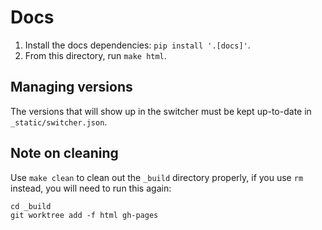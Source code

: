 # Docs

1. Install the docs dependencies: `pip install '.[docs]'`.
2. From this directory, run `make html`.

## Managing versions

The versions that will show up in the switcher must be kept up-to-date in `_static/switcher.json`.

## Note on cleaning
Use `make clean` to clean out the `_build` directory properly, if you use `rm` instead, you will need to run this again:

```shell
cd _build
git worktree add -f html gh-pages
```

